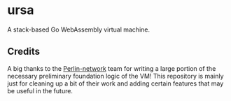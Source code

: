 # ursa

A stack-based Go WebAssembly virtual machine.

## Credits

A big thanks to the [Perlin-network](https://github.com/perlin-network) team for writing a large portion of the necessary preliminary foundation logic of the VM! This repository is mainly just for cleaning up a bit of their work and adding certain features that may be useful in the future.
